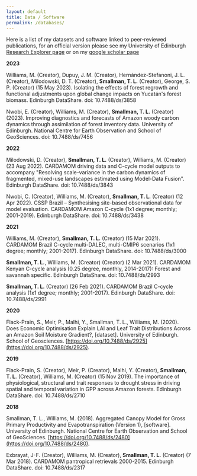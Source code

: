 ```yaml
---
layout: default
title: Data / Software
permalink: /databases/
---
```


Here is a list of my datasets and software linked to peer-reviewed publications, for an official version please see my University of Edinburgh [Research Explorer page](https://www.research.ed.ac.uk/en/persons/luke-smallman) or on my [google scholar page](https://scholar.google.co.uk/citations?user=gCKVfVoAAAAJ&hl=en)

**2023**

Williams, M. (Creator), Dupuy, J. M. (Creator), Hernández-Stefanoni, J. L. (Creator), Milodowski, D. T. (Creator), **Smallman, T. L.** (Creator), George, S. P. (Creator) (15 May 2023). Isolating the effects of forest regrowth and functional adjustments upon global change impacts on Yucatán's forest biomass. Edinburgh DataShare. doi: 10.7488/ds/3858

Nwobi, E. (Creator), Williams, M. (Creator), **Smallman, T. L.** (Creator) (2023). Improving diagnostics and forecasts of Amazon woody carbon dynamics through assimilation of forest inventory data. University of Edinburgh. National Centre for Earth Observation and School of GeoSciences. doi: 10.7488/ds/7456

**2022**

Milodowski, D. (Creator), **Smallman, T. L.** (Creator), Williams, M. (Creator) (23 Aug 2022). CARDAMOM driving data and C-cycle model outputs to accompany "Resolving scale-variance in the carbon dynamics of fragmented, mixed-use landscapes estimated using Model-Data Fusion". Edinburgh DataShare. doi: 10.7488/ds/3843

Nwobi, C. (Creator), Williams, M. (Creator), **Smallman, T. L.** (Creator) (12 Apr 2022). CSSP Brazil – Synthesising site-based observational data for model evaluation. CARDAMOM Amazon C-cycle (1x1 degree; monthly; 2001-2019). Edinburgh DataShare. doi: 10.7488/ds/3438

**2021**

Williams, M. (Creator), **Smallman, T. L.** (Creator) (15 Mar 2021). CARDAMOM Brazil C-cycle multi-DALEC, multi-CMIP6 scenarios (1x1 degree; monthly; 2001-2017). Edinburgh DataShare. doi: 10.7488/ds/3000

**Smallman, T. L.**, Williams, M. (Creator) (Creator) (2 Mar 2021). CARDAMOM Kenyan C-cycle analysis (0.25 degree, monthly, 2014-2017): Forest and savannah specific. Edinburgh DataShare. doi: 10.7488/ds/2993

**Smallman, T. L.** (Creator) (26 Feb 2021). CARDAMOM Brazil C-cycle analysis (1x1 degree; monthly; 2001-2017). Edinburgh DataShare. doi: 10.7488/ds/2991

**2020**

Flack-Prain, S., Meir, P., Malhi, Y., Smallman, T. L., Williams, M. (2020). Does Economic Optimisation Explain LAI and Leaf Trait Distributions Across an Amazon Soil Moisture Gradient?, [dataset]. University of Edinburgh. School of Geosciences. [https://doi.org/10.7488/ds/2925](https://doi.org/10.7488/ds/2925).

**2019**

Flack-Prain, S. (Creator), Meir, P. (Creator), Malhi, Y. (Creator), **Smallman, T. L.** (Creator), Williams, M. (Creator) (15 Nov 2019). The importance of physiological, structural and trait responses to drought stress in driving spatial and temporal variation in GPP across Amazon forests. Edinburgh DataShare. doi: 10.7488/ds/2710

**2018**

Smallman, T. L., Williams, M. (2018). Aggregated Canopy Model for Gross Primary Productivity and Evapotranspiration (Version 1), [software]. University of Edinburgh. National Centre for Earth Observation and School of GeoSciences. [https://doi.org/10.7488/ds/2480](https://doi.org/10.7488/ds/2480).

Exbrayat, J-F. (Creator), Williams, M. (Creator), **Smallman, T. L.** (Creator) (7 Mar 2018). CARDAMOM pantropical retrievals 2000-2015. Edinburgh DataShare. doi: 10.7488/ds/2317

